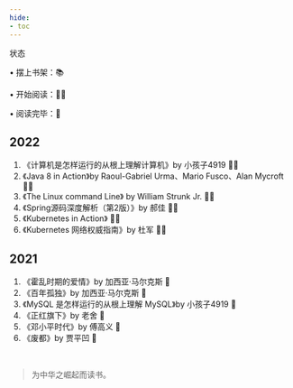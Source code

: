 ```yaml
---
hide:
- toc
---
```


状态

• 摆上书架：📚

• 开始阅读：👩‍💻

• 阅读完毕：🎈


## 2022
1. 《计算机是怎样运行的从根上理解计算机》by 小孩子4919 👩‍💻
2. 《Java 8 in Action》by Raoul-Gabriel Urma、Mario Fusco、Alan Mycroft 👩‍💻
3. 《The Linux command Line》 by William Strunk Jr. 👩‍💻
4. 《Spring源码深度解析（第2版）》by 郝佳 👩‍💻
5. 《Kubernetes in Action》 👩‍💻
6. 《Kubernetes 网络权威指南》by 杜军 👩‍💻

## 2021
1. 《霍乱时期的爱情》by 加西亚·马尔克斯 🎈
2. 《百年孤独》by 加西亚·马尔克斯 🎈
3. 《MySQL 是怎样运行的从根上理解 MySQL》by 小孩子4919 🎈
4. 《正红旗下》by 老舍 🎈
5. 《邓小平时代》by 傅高义 🎈
6. 《废都》by 贾平凹 🎈

<br/>

> 为中华之崛起而读书。

